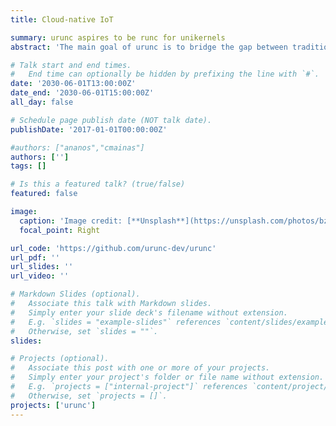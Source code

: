 ```yaml
---
title: Cloud-native IoT

summary: urunc aspires to be runc for unikernels
abstract: 'The main goal of urunc is to bridge the gap between traditional unikernels and containerized environments, enabling seamless integration with cloud-native architectures. Designed to fully leverage the container semantics and benefits from the OCI tools and methodology, urunc aims to become “runc for unikernels”, while offering compatibility with the Container Runtime Interface (CRI). Unikernels are packaged inside OCI-compatible images and urunc launches the unikernel on top of the underlying Virtual Machine or seccomp monitors. Thus, developers and administrators can package, deliver, deploy and manage unikernels using familiar cloud-native practises.'

# Talk start and end times.
#   End time can optionally be hidden by prefixing the line with `#`.
date: '2030-06-01T13:00:00Z'
date_end: '2030-06-01T15:00:00Z'
all_day: false

# Schedule page publish date (NOT talk date).
publishDate: '2017-01-01T00:00:00Z'

#authors: ["ananos","cmainas"]
authors: ['']
tags: []

# Is this a featured talk? (true/false)
featured: false

image:
  caption: 'Image credit: [**Unsplash**](https://unsplash.com/photos/bzdhc5b3Bxs)'
  focal_point: Right

url_code: 'https://github.com/urunc-dev/urunc'
url_pdf: ''
url_slides: ''
url_video: ''

# Markdown Slides (optional).
#   Associate this talk with Markdown slides.
#   Simply enter your slide deck's filename without extension.
#   E.g. `slides = "example-slides"` references `content/slides/example-slides.md`.
#   Otherwise, set `slides = ""`.
slides:

# Projects (optional).
#   Associate this post with one or more of your projects.
#   Simply enter your project's folder or file name without extension.
#   E.g. `projects = ["internal-project"]` references `content/project/deep-learning/index.md`.
#   Otherwise, set `projects = []`.
projects: ['urunc']
---
```

